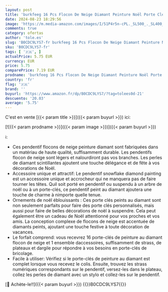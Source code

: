 ```yaml
---
layout: post
title: 'burkfeeg 16 Pcs Flocon De Neige Diamant Peinture Noël Porte Clés  DIY Flocon de Neige Diamant Peinture  6x6cm Suspendus Ornements de Noël Flocon de Neige Pendentif Ensemble'
date: 2024-08-23 18:29:56
image: 'https://m.media-amazon.com/images/I/51P4r5n-cPL._SL500_._SL400_.jpg'
comments: true
category: ofertas
author: 'tole.es'
slug: 'B0CDC9LYS7-fr burkfeeg 16 Pcs Flocon De Neige Diamant Peinture Noël...'
sku: 'B0CDC9LYS7-fr'
tags: [ '🇫🇷', ]
actualPrice: 5.75 EUR
currency: EUR
price: 5.75
comparePrice: 7.19 EUR
prodname: 'burkfeeg 16 Pcs Flocon De Neige Diamant Peinture Noël Porte Clés  DIY Flocon de Neige Diamant Peinture  6x6cm Suspendus Ornements de Noël Flocon de Neige Pendentif Ensemble'
country: 'fr'
flag: '🇫🇷'
brand: ''
buyurl: 'https://www.amazon.fr/dp/B0CDC9LYS7/?tag=tolees0d-21'
descuento: '20.03'
average: '5.75'
---
```


C'est en vente [{{< param title >}}]({{< param buyurl >}}) ici:

[![{{< param prodname >}}]({{< param image >}})]({{< param buyurl >}})

ℹ️:

- Ces pendentif flocons de neige peinture diamant sont fabriquées dans un matériau de haute qualité, suffisamment durable. Les pendentifs flocon de neige sont légers et nalourdiront pas vos branches. Les perles de diamant scintillantes ajoutent une touche délégance et de fête à vos décorations de Noël.
- Accessoire unique et attractif: Le pendentif snowflake diamond painting est un accessoire unique et accrocheur qui ne manquera pas de faire tourner les têtes. Quil soit porté en pendentif ou suspendu à un arbre de noël ou à un porte-clés, ce pendentif peint au diamant ajoutera une touche de charme à nimporte quelle tenue.
- Ornements de noël éblouissants : Ces porte clés peints au diamant sont non seulement parfaits pour faire des porte clés personnalisés, mais aussi pour faire de belles décorations de noël à suspendre. Cela peut également être un cadeau de Noël attentionné pour vos proches et vos amis. La conception complexe de flocons de neige est accentuée de diamants peints, ajoutant une touche festive à toute décoration de vacances.
- Le forfait comprend: vous recevrez 16 porte-clés de peinture au diamant flocon de neige et 1 ensemble daccessoires, suffisamment de strass, de plateaux et dargile pour répondre à vos besoins en porte-clés de bricolage.
- Facile à utiliser: Vérifiez si le porte-clés de peinture au diamant est complet lorsque vous recevez le colis. Ensuite, trouvez les strass numériques correspondants sur le pendentif, versez-les dans le plateau, collez les perles de diamant avec un stylo et collez-les sur le pendentif.

[🛒 Achète-le!!]({{< param buyurl >}})
{{<world>}}B0CDC9LYS7{{</world>}}
